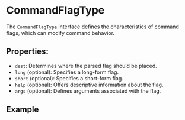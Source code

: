 # CommandFlagType

The `CommandFlagType` interface defines the characteristics of command flags,
which can modify command behavior.

## Properties:

- `dest`: Determines where the parsed flag should be placed.
- `long` (optional): Specifies a long-form flag.
- `short` (optional): Specifies a short-form flag.
- `help` (optional): Offers descriptive information about the flag.
- `args` (optional): Defines arguments associated with the flag.

## Example

```typescript
```
